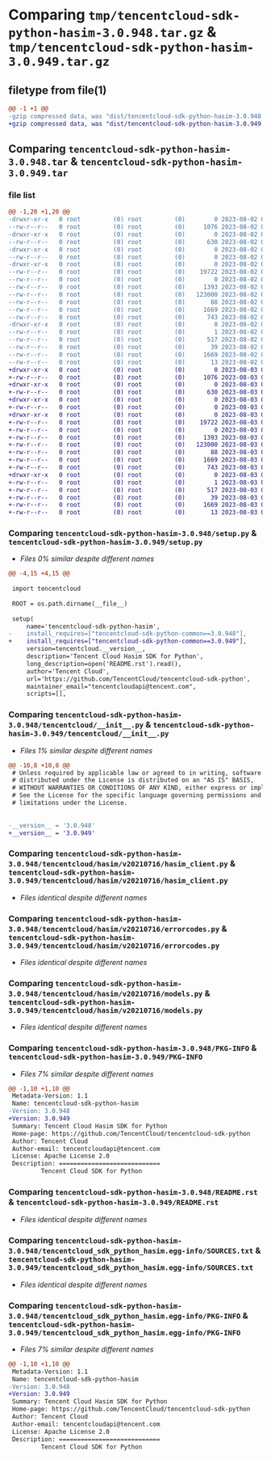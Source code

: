 # Comparing `tmp/tencentcloud-sdk-python-hasim-3.0.948.tar.gz` & `tmp/tencentcloud-sdk-python-hasim-3.0.949.tar.gz`

## filetype from file(1)

```diff
@@ -1 +1 @@
-gzip compressed data, was "dist/tencentcloud-sdk-python-hasim-3.0.948.tar", last modified: Wed Aug  2 00:31:01 2023, max compression
+gzip compressed data, was "dist/tencentcloud-sdk-python-hasim-3.0.949.tar", last modified: Thu Aug  3 00:27:13 2023, max compression
```

## Comparing `tencentcloud-sdk-python-hasim-3.0.948.tar` & `tencentcloud-sdk-python-hasim-3.0.949.tar`

### file list

```diff
@@ -1,20 +1,20 @@
-drwxr-xr-x   0 root         (0) root         (0)        0 2023-08-02 00:31:01.000000 tencentcloud-sdk-python-hasim-3.0.948/
--rw-r--r--   0 root         (0) root         (0)     1076 2023-08-02 00:31:01.000000 tencentcloud-sdk-python-hasim-3.0.948/setup.py
-drwxr-xr-x   0 root         (0) root         (0)        0 2023-08-02 00:31:01.000000 tencentcloud-sdk-python-hasim-3.0.948/tencentcloud/
--rw-r--r--   0 root         (0) root         (0)      630 2023-08-02 00:31:01.000000 tencentcloud-sdk-python-hasim-3.0.948/tencentcloud/__init__.py
-drwxr-xr-x   0 root         (0) root         (0)        0 2023-08-02 00:31:01.000000 tencentcloud-sdk-python-hasim-3.0.948/tencentcloud/hasim/
--rw-r--r--   0 root         (0) root         (0)        0 2023-08-02 00:31:01.000000 tencentcloud-sdk-python-hasim-3.0.948/tencentcloud/hasim/__init__.py
-drwxr-xr-x   0 root         (0) root         (0)        0 2023-08-02 00:31:01.000000 tencentcloud-sdk-python-hasim-3.0.948/tencentcloud/hasim/v20210716/
--rw-r--r--   0 root         (0) root         (0)    19722 2023-08-02 00:31:01.000000 tencentcloud-sdk-python-hasim-3.0.948/tencentcloud/hasim/v20210716/hasim_client.py
--rw-r--r--   0 root         (0) root         (0)        0 2023-08-02 00:31:01.000000 tencentcloud-sdk-python-hasim-3.0.948/tencentcloud/hasim/v20210716/__init__.py
--rw-r--r--   0 root         (0) root         (0)     1393 2023-08-02 00:31:01.000000 tencentcloud-sdk-python-hasim-3.0.948/tencentcloud/hasim/v20210716/errorcodes.py
--rw-r--r--   0 root         (0) root         (0)   123000 2023-08-02 00:31:01.000000 tencentcloud-sdk-python-hasim-3.0.948/tencentcloud/hasim/v20210716/models.py
--rw-r--r--   0 root         (0) root         (0)       88 2023-08-02 00:31:01.000000 tencentcloud-sdk-python-hasim-3.0.948/setup.cfg
--rw-r--r--   0 root         (0) root         (0)     1669 2023-08-02 00:31:01.000000 tencentcloud-sdk-python-hasim-3.0.948/PKG-INFO
--rw-r--r--   0 root         (0) root         (0)      743 2023-08-02 00:31:01.000000 tencentcloud-sdk-python-hasim-3.0.948/README.rst
-drwxr-xr-x   0 root         (0) root         (0)        0 2023-08-02 00:31:01.000000 tencentcloud-sdk-python-hasim-3.0.948/tencentcloud_sdk_python_hasim.egg-info/
--rw-r--r--   0 root         (0) root         (0)        1 2023-08-02 00:31:01.000000 tencentcloud-sdk-python-hasim-3.0.948/tencentcloud_sdk_python_hasim.egg-info/dependency_links.txt
--rw-r--r--   0 root         (0) root         (0)      517 2023-08-02 00:31:01.000000 tencentcloud-sdk-python-hasim-3.0.948/tencentcloud_sdk_python_hasim.egg-info/SOURCES.txt
--rw-r--r--   0 root         (0) root         (0)       39 2023-08-02 00:31:01.000000 tencentcloud-sdk-python-hasim-3.0.948/tencentcloud_sdk_python_hasim.egg-info/requires.txt
--rw-r--r--   0 root         (0) root         (0)     1669 2023-08-02 00:31:01.000000 tencentcloud-sdk-python-hasim-3.0.948/tencentcloud_sdk_python_hasim.egg-info/PKG-INFO
--rw-r--r--   0 root         (0) root         (0)       13 2023-08-02 00:31:01.000000 tencentcloud-sdk-python-hasim-3.0.948/tencentcloud_sdk_python_hasim.egg-info/top_level.txt
+drwxr-xr-x   0 root         (0) root         (0)        0 2023-08-03 00:27:13.000000 tencentcloud-sdk-python-hasim-3.0.949/
+-rw-r--r--   0 root         (0) root         (0)     1076 2023-08-03 00:27:13.000000 tencentcloud-sdk-python-hasim-3.0.949/setup.py
+drwxr-xr-x   0 root         (0) root         (0)        0 2023-08-03 00:27:13.000000 tencentcloud-sdk-python-hasim-3.0.949/tencentcloud/
+-rw-r--r--   0 root         (0) root         (0)      630 2023-08-03 00:27:13.000000 tencentcloud-sdk-python-hasim-3.0.949/tencentcloud/__init__.py
+drwxr-xr-x   0 root         (0) root         (0)        0 2023-08-03 00:27:13.000000 tencentcloud-sdk-python-hasim-3.0.949/tencentcloud/hasim/
+-rw-r--r--   0 root         (0) root         (0)        0 2023-08-03 00:27:13.000000 tencentcloud-sdk-python-hasim-3.0.949/tencentcloud/hasim/__init__.py
+drwxr-xr-x   0 root         (0) root         (0)        0 2023-08-03 00:27:13.000000 tencentcloud-sdk-python-hasim-3.0.949/tencentcloud/hasim/v20210716/
+-rw-r--r--   0 root         (0) root         (0)    19722 2023-08-03 00:27:13.000000 tencentcloud-sdk-python-hasim-3.0.949/tencentcloud/hasim/v20210716/hasim_client.py
+-rw-r--r--   0 root         (0) root         (0)        0 2023-08-03 00:27:13.000000 tencentcloud-sdk-python-hasim-3.0.949/tencentcloud/hasim/v20210716/__init__.py
+-rw-r--r--   0 root         (0) root         (0)     1393 2023-08-03 00:27:13.000000 tencentcloud-sdk-python-hasim-3.0.949/tencentcloud/hasim/v20210716/errorcodes.py
+-rw-r--r--   0 root         (0) root         (0)   123000 2023-08-03 00:27:13.000000 tencentcloud-sdk-python-hasim-3.0.949/tencentcloud/hasim/v20210716/models.py
+-rw-r--r--   0 root         (0) root         (0)       88 2023-08-03 00:27:13.000000 tencentcloud-sdk-python-hasim-3.0.949/setup.cfg
+-rw-r--r--   0 root         (0) root         (0)     1669 2023-08-03 00:27:13.000000 tencentcloud-sdk-python-hasim-3.0.949/PKG-INFO
+-rw-r--r--   0 root         (0) root         (0)      743 2023-08-03 00:27:13.000000 tencentcloud-sdk-python-hasim-3.0.949/README.rst
+drwxr-xr-x   0 root         (0) root         (0)        0 2023-08-03 00:27:13.000000 tencentcloud-sdk-python-hasim-3.0.949/tencentcloud_sdk_python_hasim.egg-info/
+-rw-r--r--   0 root         (0) root         (0)        1 2023-08-03 00:27:13.000000 tencentcloud-sdk-python-hasim-3.0.949/tencentcloud_sdk_python_hasim.egg-info/dependency_links.txt
+-rw-r--r--   0 root         (0) root         (0)      517 2023-08-03 00:27:13.000000 tencentcloud-sdk-python-hasim-3.0.949/tencentcloud_sdk_python_hasim.egg-info/SOURCES.txt
+-rw-r--r--   0 root         (0) root         (0)       39 2023-08-03 00:27:13.000000 tencentcloud-sdk-python-hasim-3.0.949/tencentcloud_sdk_python_hasim.egg-info/requires.txt
+-rw-r--r--   0 root         (0) root         (0)     1669 2023-08-03 00:27:13.000000 tencentcloud-sdk-python-hasim-3.0.949/tencentcloud_sdk_python_hasim.egg-info/PKG-INFO
+-rw-r--r--   0 root         (0) root         (0)       13 2023-08-03 00:27:13.000000 tencentcloud-sdk-python-hasim-3.0.949/tencentcloud_sdk_python_hasim.egg-info/top_level.txt
```

### Comparing `tencentcloud-sdk-python-hasim-3.0.948/setup.py` & `tencentcloud-sdk-python-hasim-3.0.949/setup.py`

 * *Files 0% similar despite different names*

```diff
@@ -4,15 +4,15 @@
 
 import tencentcloud
 
 ROOT = os.path.dirname(__file__)
 
 setup(
     name='tencentcloud-sdk-python-hasim',
-    install_requires=["tencentcloud-sdk-python-common==3.0.948"],
+    install_requires=["tencentcloud-sdk-python-common==3.0.949"],
     version=tencentcloud.__version__,
     description='Tencent Cloud Hasim SDK for Python',
     long_description=open('README.rst').read(),
     author='Tencent Cloud',
     url='https://github.com/TencentCloud/tencentcloud-sdk-python',
     maintainer_email="tencentcloudapi@tencent.com",
     scripts=[],
```

### Comparing `tencentcloud-sdk-python-hasim-3.0.948/tencentcloud/__init__.py` & `tencentcloud-sdk-python-hasim-3.0.949/tencentcloud/__init__.py`

 * *Files 1% similar despite different names*

```diff
@@ -10,8 +10,8 @@
 # Unless required by applicable law or agreed to in writing, software
 # distributed under the License is distributed on an "AS IS" BASIS,
 # WITHOUT WARRANTIES OR CONDITIONS OF ANY KIND, either express or implied.
 # See the License for the specific language governing permissions and
 # limitations under the License.
 
 
-__version__ = '3.0.948'
+__version__ = '3.0.949'
```

### Comparing `tencentcloud-sdk-python-hasim-3.0.948/tencentcloud/hasim/v20210716/hasim_client.py` & `tencentcloud-sdk-python-hasim-3.0.949/tencentcloud/hasim/v20210716/hasim_client.py`

 * *Files identical despite different names*

### Comparing `tencentcloud-sdk-python-hasim-3.0.948/tencentcloud/hasim/v20210716/errorcodes.py` & `tencentcloud-sdk-python-hasim-3.0.949/tencentcloud/hasim/v20210716/errorcodes.py`

 * *Files identical despite different names*

### Comparing `tencentcloud-sdk-python-hasim-3.0.948/tencentcloud/hasim/v20210716/models.py` & `tencentcloud-sdk-python-hasim-3.0.949/tencentcloud/hasim/v20210716/models.py`

 * *Files identical despite different names*

### Comparing `tencentcloud-sdk-python-hasim-3.0.948/PKG-INFO` & `tencentcloud-sdk-python-hasim-3.0.949/PKG-INFO`

 * *Files 7% similar despite different names*

```diff
@@ -1,10 +1,10 @@
 Metadata-Version: 1.1
 Name: tencentcloud-sdk-python-hasim
-Version: 3.0.948
+Version: 3.0.949
 Summary: Tencent Cloud Hasim SDK for Python
 Home-page: https://github.com/TencentCloud/tencentcloud-sdk-python
 Author: Tencent Cloud
 Author-email: tencentcloudapi@tencent.com
 License: Apache License 2.0
 Description: ============================
         Tencent Cloud SDK for Python
```

### Comparing `tencentcloud-sdk-python-hasim-3.0.948/README.rst` & `tencentcloud-sdk-python-hasim-3.0.949/README.rst`

 * *Files identical despite different names*

### Comparing `tencentcloud-sdk-python-hasim-3.0.948/tencentcloud_sdk_python_hasim.egg-info/SOURCES.txt` & `tencentcloud-sdk-python-hasim-3.0.949/tencentcloud_sdk_python_hasim.egg-info/SOURCES.txt`

 * *Files identical despite different names*

### Comparing `tencentcloud-sdk-python-hasim-3.0.948/tencentcloud_sdk_python_hasim.egg-info/PKG-INFO` & `tencentcloud-sdk-python-hasim-3.0.949/tencentcloud_sdk_python_hasim.egg-info/PKG-INFO`

 * *Files 7% similar despite different names*

```diff
@@ -1,10 +1,10 @@
 Metadata-Version: 1.1
 Name: tencentcloud-sdk-python-hasim
-Version: 3.0.948
+Version: 3.0.949
 Summary: Tencent Cloud Hasim SDK for Python
 Home-page: https://github.com/TencentCloud/tencentcloud-sdk-python
 Author: Tencent Cloud
 Author-email: tencentcloudapi@tencent.com
 License: Apache License 2.0
 Description: ============================
         Tencent Cloud SDK for Python
```

